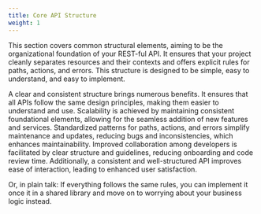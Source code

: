 ```yaml
---
title: Core API Structure
weight: 1
---
```


This section covers common structural elements, aiming to be the organizational foundation of your REST-ful
API. It ensures that your project cleanly separates resources and their contexts and offers explicit rules for paths,
actions, and errors. This structure is designed to be simple, easy to understand, and easy to implement.

A clear and consistent structure brings numerous benefits. It ensures that all APIs follow the same design
principles, making them easier to understand and use. Scalability is achieved by maintaining consistent foundational
elements, allowing for the seamless addition of new features and services. Standardized patterns for paths, actions, and
errors simplify maintenance and updates, reducing bugs and inconsistencies, which enhances maintainability. Improved
collaboration among developers is facilitated by clear structure and guidelines, reducing onboarding and code review
time. Additionally, a consistent and well-structured API improves ease of interaction, leading to enhanced user
satisfaction.

Or, in plain talk: If everything follows the same rules, you can implement it once it in a shared library and
move on to worrying about your business logic instead.
